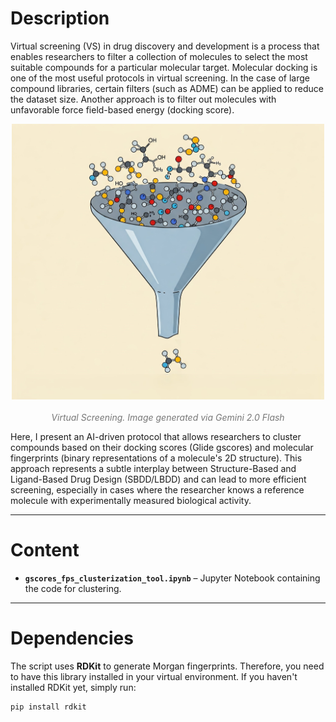 # Description

Virtual screening (VS) in drug discovery and development is a process that enables researchers to filter a collection of molecules to select the most suitable compounds for a particular molecular target. Molecular docking is one of the most useful protocols in virtual screening. In the case of large compound libraries, certain filters (such as ADME) can be applied to reduce the dataset size. Another approach is to filter out molecules with unfavorable force field-based energy (docking score).

<p align="center">
  <img src="Gemini_Generated_Image_gu026pgu026pgu02.jpg" width="500"><br><br>
  <span style="font-size: 14px; color: #777;"><em>Virtual Screening. Image generated via Gemini 2.0 Flash</em></span>
</p>


Here, I present an AI-driven protocol that allows researchers to cluster compounds based on their docking scores (Glide gscores) and molecular fingerprints (binary representations of a molecule's 2D structure). This approach represents a subtle interplay between Structure-Based and Ligand-Based Drug Design (SBDD/LBDD) and can lead to more efficient screening, especially in cases where the researcher knows a reference molecule with experimentally measured biological activity.

---

# Content

- **`gscores_fps_clusterization_tool.ipynb`** – Jupyter Notebook containing the code for clustering.

---

# Dependencies

The script uses **RDKit** to generate Morgan fingerprints. Therefore, you need to have this library installed in your virtual environment. If you haven't installed RDKit yet, simply run:

```python
pip install rdkit
```
